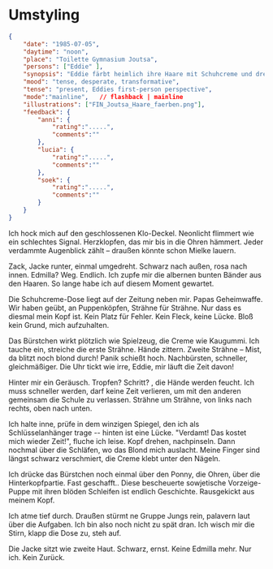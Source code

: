 # Umstyling

```json
{
    "date": "1985-07-05",
    "daytime": "noon",
    "place": "Toilette Gymnasium Joutsa",
    "persons": ["Eddie" ],
    "synopsis": "Eddie färbt heimlich ihre Haare mit Schuhcreme und dreht die Jacke um, um unerkannt die Schule zu verlassen.",
    "mood": "tense, desperate, transformative",
    "tense": "present, Eddies first-person perspective",
    "mode":"mainline",   // flashback | mainline
    "illustrations": ["FIN_Joutsa_Haare_faerben.png"],
    "feedback": {
        "anni": {
            "rating":".....",
            "comments":""
        },
        "lucia": {
            "rating":".....",
            "comments":""
        },
        "soek": {
            "rating":".....",
            "comments":""
        }
    }
}
```

Ich hock mich auf den geschlossenen Klo-Deckel. Neonlicht flimmert wie ein
schlechtes Signal. Herzklopfen, das mir bis in die Ohren hämmert. Jeder
verdammte Augenblick zählt – draußen könnte schon Mielke lauern.

Zack, Jacke runter, einmal umgedreht. Schwarz nach außen, rosa nach innen.
Edmilla? Weg. Endlich. Ich zupfe mir die albernen bunten Bänder aus den Haaren.
So lange habe ich auf diesem Moment gewartet.

Die Schuhcreme-Dose liegt auf der Zeitung neben mir. Papas Geheimwaffe. Wir
haben geübt, an Puppenköpfen, Strähne für Strähne. Nur dass es diesmal mein Kopf
ist. Kein Platz für Fehler. Kein Fleck, keine Lücke. Bloß kein Grund, mich
aufzuhalten.

Das Bürstchen wirkt plötzlich wie Spielzeug, die Creme wie Kaugummi. Ich tauche
ein, streiche die erste Strähne. Hände zittern. Zweite Strähne – Mist, da blitzt
noch blond durch! Panik schießt hoch. Nachbürsten, schneller, gleichmäßiger. Die
Uhr tickt wie irre, Eddie, mir läuft die Zeit davon!

Hinter mir ein Geräusch. Tropfen? Schritt? , die Hände werden feucht. Ich muss
schneller werden, darf keine Zeit verlieren, um mit den anderen gemeinsam die
Schule zu verlassen. Strähne um Strähne, von links nach rechts, oben nach unten.

Ich halte inne, prüfe in dem winzigen Spiegel, den ich als Schlüsselanhänger
trage -- hinten ist eine Lücke. "Verdamt! Das kostet mich wieder Zeit!", fluche
ich leise. Kopf drehen, nachpinseln. Dann nochmal über die Schläfen, wo das
Blond mich auslacht. Meine Finger sind längst schwarz verschmiert, die Creme
klebt unter den Nägeln.

Ich drücke das Bürstchen noch einmal über den Ponny, die Ohren, über die
Hinterkopfpartie. Fast geschafft.. Diese bescheuerte sowjetische Vorzeige-Puppe
mit ihren blöden Schleifen ist endlich Geschichte. Rausgekickt aus meinem Kopf.

Ich atme tief durch. Draußen stürmt ne Gruppe Jungs rein, palavern laut über die
Aufgaben. Ich bin also noch nicht zu spät dran. Ich wisch mir die Stirn, klapp
die Dose zu, steh auf.

Die Jacke sitzt wie zweite Haut. Schwarz, ernst. Keine Edmilla mehr. Nur ich.
Kein Zurück.
